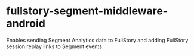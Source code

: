 # fullstory-segment-middleware-android
Enables sending Segment Analytics data to FullStory and adding FullStory session replay links to Segment events
